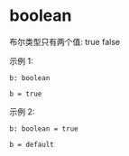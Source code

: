 # boolean


布尔类型只有两个值: true false




示例 1:

```typedef 
b: boolean 
```
```
b = true
```

示例 2:

```typedef 
b: boolean = true
```
```
b = default
```